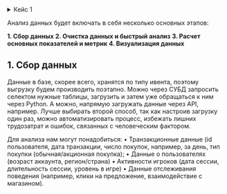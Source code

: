 <details>
  <summary> Кейс 1</summary>

На игровом проекте компании в начале прошлого месяца была проведена монетизационная акция. Она длилась 3 дня.
В рамках акции, игрокам предлагалось купить игровые ресурсы по более выгодным, чем обычно, ценам.
При этом стоимость акционного предложения была выше среднего чека по проекту. Перед Вами стоит задача провести анализ этой акции.
</details>


Анализ данных будет включать в себя несколько основных этапов:

**1. Сбор данных**
**2. Очистка данных и быстрый анализ**
**3. Расчет основных показателей и метрик**
**4. Визуализация данных**


## 1. Сбор данных
Данные в базе, скорее всего, хранятся по типу ивента, поэтому выгрузку будем производить поэтапно.
Можно через СУБД запросить селектом нужные таблицы, загрузить и затем уже обращаться к ним через Python.
А можно, напрямую загружать данные через API, например. Лучше выбирать второй способ, так как настроив
загрузку один раз, можно автоматизировать процесс, избежать лишних трудозатрат и ошибок, связанных с человеческим фактором.

Для анализа нам могут понадобиться:
•	Транзакционные данные (id пользователя, дата транзакции, число покупок, например, за день, тип покупки (обычная/акционная покупка);
•	Данные о пользователях (возраст аккаунта, регион/страна)
•	Активности игроков (дата сессии, длительность сессии, уровень в игре)
•	Данные отслеживания поведения (например, клики на предложение, взаимодействие с магазином).


